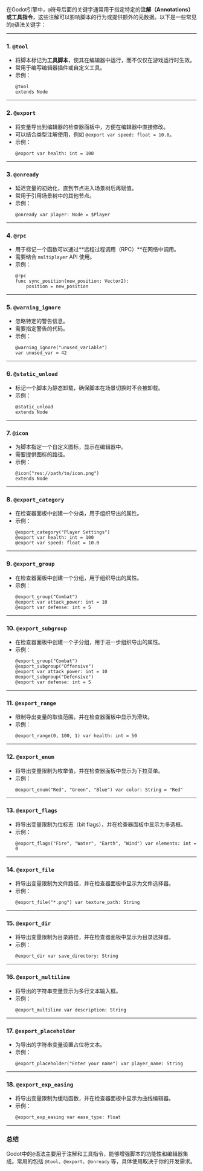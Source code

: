 在Godot引擎中，`@`符号后面的关键字通常用于指定特定的**注解（Annotations）**或**工具指令**，这些注解可以影响脚本的行为或提供额外的元数据。以下是一些常见的`@`语法关键字：

---

### 1. **`@tool`**
   - 将脚本标记为**工具脚本**，使其在编辑器中运行，而不仅仅在游戏运行时生效。
   - 常用于编写编辑器插件或自定义工具。
   - 示例：
     ```gdscript
     @tool
     extends Node
     ```

---

### 2. **`@export`**
   - 将变量导出到编辑器的检查器面板中，方便在编辑器中直接修改。
   - 可以结合类型注解使用，例如 `@export var speed: float = 10.0`。
   - 示例：
     ```gdscript
     @export var health: int = 100
     ```

---

### 3. **`@onready`**
   - 延迟变量的初始化，直到节点进入场景树后再赋值。
   - 常用于引用场景树中的其他节点。
   - 示例：
     ```gdscript
     @onready var player: Node = $Player
     ```

---

### 4. **`@rpc`**
   - 用于标记一个函数可以通过**远程过程调用（RPC）**在网络中调用。
   - 需要结合 `multiplayer` API 使用。
   - 示例：
     ```gdscript
     @rpc
     func sync_position(new_position: Vector2):
         position = new_position
     ```

---

### 5. **`@warning_ignore`**
   - 忽略特定的警告信息。
   - 需要指定警告的代码。
   - 示例：
     ```gdscript
     @warning_ignore("unused_variable")
     var unused_var = 42
     ```

---

### 6. **`@static_unload`**
   - 标记一个脚本为静态卸载，确保脚本在场景切换时不会被卸载。
   - 示例：
     ```gdscript
     @static_unload
     extends Node
     ```

---

### 7. **`@icon`**
   - 为脚本指定一个自定义图标，显示在编辑器中。
   - 需要提供图标的路径。
   - 示例：
     ```gdscript
     @icon("res://path/to/icon.png")
     extends Node
     ```

---

### 8. **`@export_category`**
   - 在检查器面板中创建一个分类，用于组织导出的属性。
   - 示例：
     ```gdscript
     @export_category("Player Settings")
     @export var health: int = 100
     @export var speed: float = 10.0
     ```

---

### 9. **`@export_group`**
   - 在检查器面板中创建一个分组，用于组织导出的属性。
   - 示例：
     ```gdscript
     @export_group("Combat")
     @export var attack_power: int = 10
     @export var defense: int = 5
     ```

---

### 10. **`@export_subgroup`**
   - 在检查器面板中创建一个子分组，用于进一步组织导出的属性。
   - 示例：
     ```gdscript
     @export_group("Combat")
     @export_subgroup("Offensive")
     @export var attack_power: int = 10
     @export_subgroup("Defensive")
     @export var defense: int = 5
     ```

---

### 11. **`@export_range`**
   - 限制导出变量的取值范围，并在检查器面板中显示为滑块。
   - 示例：
     ```gdscript
     @export_range(0, 100, 1) var health: int = 50
     ```

---

### 12. **`@export_enum`**
   - 将导出变量限制为枚举值，并在检查器面板中显示为下拉菜单。
   - 示例：
     ```gdscript
     @export_enum("Red", "Green", "Blue") var color: String = "Red"
     ```

---

### 13. **`@export_flags`**
   - 将导出变量限制为位标志（bit flags），并在检查器面板中显示为多选框。
   - 示例：
     ```gdscript
     @export_flags("Fire", "Water", "Earth", "Wind") var elements: int = 0
     ```

---

### 14. **`@export_file`**
   - 将导出变量限制为文件路径，并在检查器面板中显示为文件选择器。
   - 示例：
     ```gdscript
     @export_file("*.png") var texture_path: String
     ```

---

### 15. **`@export_dir`**
   - 将导出变量限制为目录路径，并在检查器面板中显示为目录选择器。
   - 示例：
     ```gdscript
     @export_dir var save_directory: String
     ```

---

### 16. **`@export_multiline`**
   - 将导出的字符串变量显示为多行文本输入框。
   - 示例：
     ```gdscript
     @export_multiline var description: String
     ```

---

### 17. **`@export_placeholder`**
   - 为导出的字符串变量设置占位符文本。
   - 示例：
     ```gdscript
     @export_placeholder("Enter your name") var player_name: String
     ```

---

### 18. **`@export_exp_easing`**
   - 将导出变量限制为缓动函数，并在检查器面板中显示为曲线编辑器。
   - 示例：
     ```gdscript
     @export_exp_easing var ease_type: float
     ```

---

### 总结
Godot中的`@`语法主要用于注解和工具指令，能够增强脚本的功能性和编辑器集成。常用的包括 `@tool`、`@export`、`@onready` 等，具体使用取决于你的开发需求。